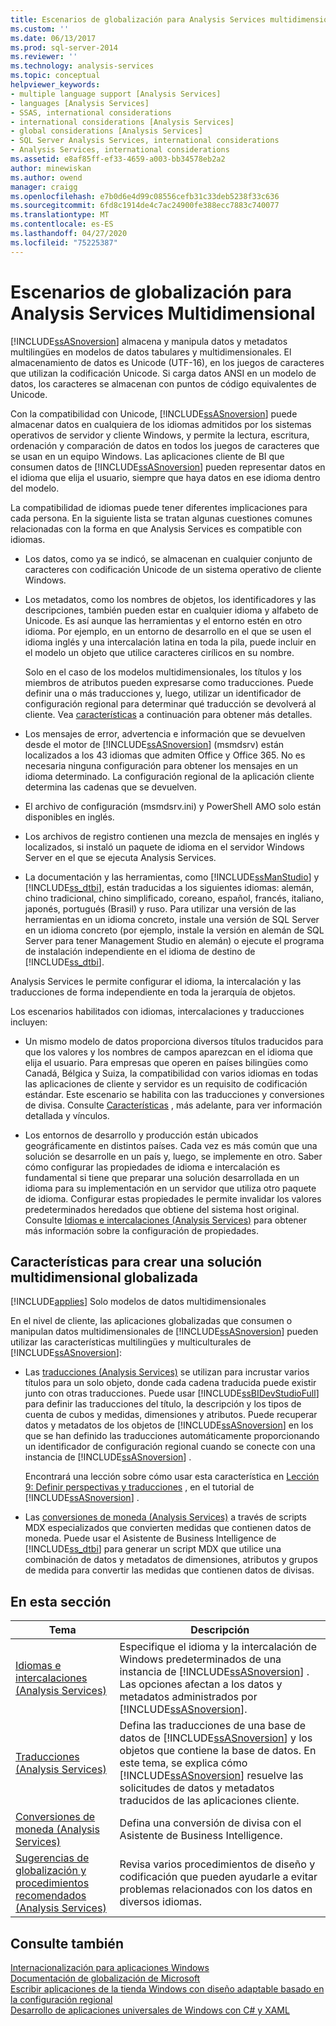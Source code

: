 ```yaml
---
title: Escenarios de globalización para Analysis Services multidimensional | Microsoft Docs
ms.custom: ''
ms.date: 06/13/2017
ms.prod: sql-server-2014
ms.reviewer: ''
ms.technology: analysis-services
ms.topic: conceptual
helpviewer_keywords:
- multiple language support [Analysis Services]
- languages [Analysis Services]
- SSAS, international considerations
- international considerations [Analysis Services]
- global considerations [Analysis Services]
- SQL Server Analysis Services, international considerations
- Analysis Services, international considerations
ms.assetid: e8af85ff-ef33-4659-a003-bb34578eb2a2
author: minewiskan
ms.author: owend
manager: craigg
ms.openlocfilehash: e7b0d6e4d99c08556cefb31c33deb5238f33c636
ms.sourcegitcommit: 6fd8c1914de4c7ac24900fe388ecc7883c740077
ms.translationtype: MT
ms.contentlocale: es-ES
ms.lasthandoff: 04/27/2020
ms.locfileid: "75225387"
---
```

# <a name="globalization-scenarios-for-analysis-services-multiidimensional"></a>Escenarios de globalización para Analysis Services Multidimensional
  [!INCLUDE[ssASnoversion](../includes/ssasnoversion-md.md)] almacena y manipula datos y metadatos multilingües en modelos de datos tabulares y multidimensionales. El almacenamiento de datos es Unicode (UTF-16), en los juegos de caracteres que utilizan la codificación Unicode. Si carga datos ANSI en un modelo de datos, los caracteres se almacenan con puntos de código equivalentes de Unicode.  
  
 Con la compatibilidad con Unicode, [!INCLUDE[ssASnoversion](../includes/ssasnoversion-md.md)] puede almacenar datos en cualquiera de los idiomas admitidos por los sistemas operativos de servidor y cliente Windows, y permite la lectura, escritura, ordenación y comparación de datos en todos los juegos de caracteres que se usan en un equipo Windows. Las aplicaciones cliente de BI que consumen datos de [!INCLUDE[ssASnoversion](../includes/ssasnoversion-md.md)] pueden representar datos en el idioma que elija el usuario, siempre que haya datos en ese idioma dentro del modelo.  
  
 La compatibilidad de idiomas puede tener diferentes implicaciones para cada persona. En la siguiente lista se tratan algunas cuestiones comunes relacionadas con la forma en que Analysis Services es compatible con idiomas.  
  
-   Los datos, como ya se indicó, se almacenan en cualquier conjunto de caracteres con codificación Unicode de un sistema operativo de cliente Windows.  
  
-   Los metadatos, como los nombres de objetos, los identificadores y las descripciones, también pueden estar en cualquier idioma y alfabeto de Unicode. Es así aunque las herramientas y el entorno estén en otro idioma. Por ejemplo, en un entorno de desarrollo en el que se usen el idioma inglés y una intercalación latina en toda la pila, puede incluir en el modelo un objeto que utilice caracteres cirílicos en su nombre.  
  
     Solo en el caso de los modelos multidimensionales, los títulos y los miembros de atributos pueden expresarse como traducciones. Puede definir una o más traducciones y, luego, utilizar un identificador de configuración regional para determinar qué traducción se devolverá al cliente. Vea [características](#bkmk_features) a continuación para obtener más detalles.  
  
-   Los mensajes de error, advertencia e información que se devuelven desde el motor de [!INCLUDE[ssASnoversion](../includes/ssasnoversion-md.md)] (msmdsrv) están localizados a los 43 idiomas que admiten Office y Office 365. No es necesaria ninguna configuración para obtener los mensajes en un idioma determinado. La configuración regional de la aplicación cliente determina las cadenas que se devuelven.  
  
-   El archivo de configuración (msmdsrv.ini) y PowerShell AMO solo están disponibles en inglés.  
  
-   Los archivos de registro contienen una mezcla de mensajes en inglés y localizados, si instaló un paquete de idioma en el servidor Windows Server en el que se ejecuta Analysis Services.  
  
-   La documentación y las herramientas, como [!INCLUDE[ssManStudio](../includes/ssmanstudio-md.md)] y [!INCLUDE[ss_dtbi](../includes/ss-dtbi-md.md)], están traducidas a los siguientes idiomas: alemán, chino tradicional, chino simplificado, coreano, español, francés, italiano, japonés, portugués (Brasil) y ruso. Para utilizar una versión de las herramientas en un idioma concreto, instale una versión de SQL Server en un idioma concreto (por ejemplo, instale la versión en alemán de SQL Server para tener Management Studio en alemán) o ejecute el programa de instalación independiente en el idioma de destino de [!INCLUDE[ss_dtbi](../includes/ss-dtbi-md.md)].  
  
 Analysis Services le permite configurar el idioma, la intercalación y las traducciones de forma independiente en toda la jerarquía de objetos.  
  
 Los escenarios habilitados con idiomas, intercalaciones y traducciones incluyen:  
  
-   Un mismo modelo de datos proporciona diversos títulos traducidos para que los valores y los nombres de campos aparezcan en el idioma que elija el usuario. Para empresas que operen en países bilingües como Canadá, Bélgica y Suiza, la compatibilidad con varios idiomas en todas las aplicaciones de cliente y servidor es un requisito de codificación estándar. Este escenario se habilita con las traducciones y conversiones de divisa. Consulte [Características](#bkmk_features) , más adelante, para ver información detallada y vínculos.  
  
-   Los entornos de desarrollo y producción están ubicados geográficamente en distintos países. Cada vez es más común que una solución se desarrolle en un país y, luego, se implemente en otro. Saber cómo configurar las propiedades de idioma e intercalación es fundamental si tiene que preparar una solución desarrollada en un idioma para su implementación en un servidor que utiliza otro paquete de idioma. Configurar estas propiedades le permite invalidar los valores predeterminados heredados que obtiene del sistema host original. Consulte [Idiomas e intercalaciones &#40;Analysis Services&#41;](languages-and-collations-analysis-services.md) para obtener más información sobre la configuración de propiedades.  
  
##  <a name="features-for-building-a-globalized-multidimensional-solution"></a><a name="bkmk_features"></a>Características para crear una solución multidimensional globalizada  
 [!INCLUDE[applies](../includes/applies-md.md)] Solo modelos de datos multidimensionales  
  
 En el nivel de cliente, las aplicaciones globalizadas que consumen o manipulan datos multidimensionales de [!INCLUDE[ssASnoversion](../includes/ssasnoversion-md.md)] pueden utilizar las características multilingües y multiculturales de [!INCLUDE[ssASnoversion](../includes/ssasnoversion-md.md)]:  
  
-   Las [traducciones &#40;Analysis Services&#41;](translations-analysis-services.md) se utilizan para incrustar varios títulos para un solo objeto, donde cada cadena traducida puede existir junto con otras traducciones. Puede usar [!INCLUDE[ssBIDevStudioFull](../includes/ssbidevstudiofull-md.md)] para definir las traducciones del título, la descripción y los tipos de cuenta de cubos y medidas, dimensiones y atributos. Puede recuperar datos y metadatos de los objetos de [!INCLUDE[ssASnoversion](../includes/ssasnoversion-md.md)] en los que se han definido las traducciones automáticamente proporcionando un identificador de configuración regional cuando se conecte con una instancia de [!INCLUDE[ssASnoversion](../includes/ssasnoversion-md.md)] .  
  
     Encontrará una lección sobre cómo usar esta característica en [Lección 9: Definir perspectivas y traducciones](lesson-9-defining-perspectives-and-translations.md) , en el tutorial de [!INCLUDE[ssASnoversion](../includes/ssasnoversion-md.md)] .  
  
-   Las [conversiones de moneda &#40;Analysis Services&#41;](currency-conversions-analysis-services.md) a través de scripts MDX especializados que convierten medidas que contienen datos de moneda. Puede usar el Asistente de Business Intelligence de [!INCLUDE[ss_dtbi](../includes/ss-dtbi-md.md)] para generar un script MDX que utilice una combinación de datos y metadatos de dimensiones, atributos y grupos de medida para convertir las medidas que contienen datos de divisas.  
  
## <a name="in-this-section"></a>En esta sección  
  
|Tema|Descripción|  
|-----------|-----------------|  
|[Idiomas e intercalaciones &#40;Analysis Services&#41;](languages-and-collations-analysis-services.md)|Especifique el idioma y la intercalación de Windows predeterminados de una instancia de [!INCLUDE[ssASnoversion](../includes/ssasnoversion-md.md)] . Las opciones afectan a los datos y metadatos administrados por [!INCLUDE[ssASnoversion](../includes/ssasnoversion-md.md)].|  
|[Traducciones &#40;Analysis Services&#41;](translations-analysis-services.md)|Defina las traducciones de una base de datos de [!INCLUDE[ssASnoversion](../includes/ssasnoversion-md.md)] y los objetos que contiene la base de datos. En este tema, se explica cómo [!INCLUDE[ssASnoversion](../includes/ssasnoversion-md.md)] resuelve las solicitudes de datos y metadatos traducidos de las aplicaciones cliente.|  
|[Conversiones de moneda &#40;Analysis Services&#41;](currency-conversions-analysis-services.md)|Defina una conversión de divisa con el Asistente de Business Intelligence.|  
|[Sugerencias de globalización y procedimientos recomendados &#40;Analysis Services&#41;](globalization-tips-and-best-practices-analysis-services.md)|Revisa varios procedimientos de diseño y codificación que pueden ayudarle a evitar problemas relacionados con los datos en diversos idiomas.|  
  
## <a name="see-also"></a>Consulte también  
 [Internacionalización para aplicaciones Windows](/windows/desktop/Intl/international-support)   
 [Documentación de globalización de Microsoft](/globalization/)   
 [Escribir aplicaciones de la tienda Windows con diseño adaptable basado en la configuración regional](https://blogs.windows.com/buildingapps/2014/03/06/writing-windows-store-apps-with-locale-based-adaptive-design/)   
 [Desarrollo de aplicaciones universales de Windows con C# y XAML](https://www.microsoftvirtualacademy.com/training-courses/developing-universal-windows-apps-with-c-and-xaml)  
  
